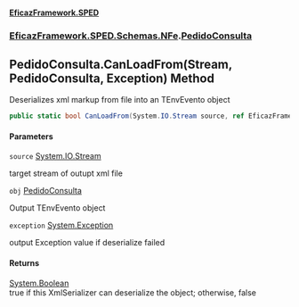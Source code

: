 #### [EficazFramework.SPED](EficazFrameworkSPED.md 'EficazFramework SPED')
### [EficazFramework.SPED.Schemas.NFe](EficazFramework.SPED.Schemas.NFe.md 'EficazFramework.SPED.Schemas.NFe').[PedidoConsulta](EficazFramework.SPED.Schemas.NFe/PedidoConsulta.md 'EficazFramework.SPED.Schemas.NFe.PedidoConsulta')

## PedidoConsulta.CanLoadFrom(Stream, PedidoConsulta, Exception) Method

Deserializes xml markup from file into an TEnvEvento object

```csharp
public static bool CanLoadFrom(System.IO.Stream source, ref EficazFramework.SPED.Schemas.NFe.PedidoConsulta obj, ref System.Exception exception);
```
#### Parameters

<a name='EficazFramework.SPED.Schemas.NFe.PedidoConsulta.CanLoadFrom(System.IO.Stream,EficazFramework.SPED.Schemas.NFe.PedidoConsulta,System.Exception).source'></a>

`source` [System.IO.Stream](https://docs.microsoft.com/en-us/dotnet/api/System.IO.Stream 'System.IO.Stream')

target stream of outupt xml file

<a name='EficazFramework.SPED.Schemas.NFe.PedidoConsulta.CanLoadFrom(System.IO.Stream,EficazFramework.SPED.Schemas.NFe.PedidoConsulta,System.Exception).obj'></a>

`obj` [PedidoConsulta](EficazFramework.SPED.Schemas.NFe/PedidoConsulta.md 'EficazFramework.SPED.Schemas.NFe.PedidoConsulta')

Output TEnvEvento object

<a name='EficazFramework.SPED.Schemas.NFe.PedidoConsulta.CanLoadFrom(System.IO.Stream,EficazFramework.SPED.Schemas.NFe.PedidoConsulta,System.Exception).exception'></a>

`exception` [System.Exception](https://docs.microsoft.com/en-us/dotnet/api/System.Exception 'System.Exception')

output Exception value if deserialize failed

#### Returns
[System.Boolean](https://docs.microsoft.com/en-us/dotnet/api/System.Boolean 'System.Boolean')  
true if this XmlSerializer can deserialize the object; otherwise, false